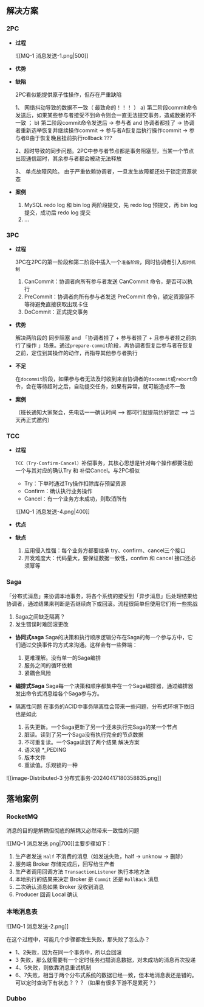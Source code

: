 
## 解决方案

### 2PC

-  **过程**

	![[MQ-1 消息发送-1.png|500]]


-  **优势**


-  **缺陷**

	2PC看似能提供原子性操作，但存在严重缺陷
	
	1、 网络抖动导致的数据不一致（ 最致命的！！！ ）
		a)  第二阶段commit命令发送后，如果某些参与者接受不到命令则会一直无法提交事务，造成数据的不一致 ；
		b) 第二阶段commit命令发送后 -> 参与者 and 协调者都挂了 -> 协调者重新选举恢复并继续操作commit -> 参与者A恢复后执行操作commit -> 参与者B由于恢复晚且挂前执行rollback ???
		
	2、超时导致的同步问题。2PC中参与者节点都是事务阻塞型，当某一个节点出现通信超时，其余参与者都会被动无法释放
	
	3、 单点故障风险。 由于严重依赖协调者，一旦发生故障都还处于锁定资源状态

-  **案例**

	1.  MySQL redo log 和 bin log 两阶段提交，先 redo log 预提交，再 bin log 提交，成功后 redo log 提交
	2.  ... 

### 3PC

-  **过程**
  
	3PC在2PC的第一阶段和第二阶段中插入一个`准备阶段`，同时协调者引入`超时机制`
	
	1.  CanCommit：协调者向所有参与者发送 CanCommit 命令，是否可以执行
	2.  PreCommit：协调者向所有参与者发送 PreCommit 命令，锁定资源但不等待避免直接获取出现卡住
	3.  DoCommit：正式提交事务


-  **优势**

	解决两阶段的 同步阻塞 and 「协调者挂了 + 参与者挂了 + 且参与者挂之前执行了操作 」场景。通过`prepare-commit`阶段，再协调者恢复后参与者在恢复之前，定位到其操作的动作，再指导其他参与者执行

-  **不足**

	在`docommit`阶段，如果参与者无法及时收到来自协调者的`docommit`或`rebort`命令，会在等待超时之后，自动提交任务，如果有异常，就可能造成不一致

-  **案例**

	（班长通知大家聚会，先电话一一确认时间 --> 都可行就提前约好锁定 --> 当天再正式邀约）

### TCC

-  **过程**
	
	`TCC（Try-Confirm-Cancel）`补偿事务，其核心思想是针对每个操作都要注册一个与其对应的确认Try 和 补偿Cancel。与2PC相似
	-  Try：下单时通过Try操作扣除库存预留资源
	-  Confirm：确认执行业务操作
	-  Cancel：有一个业务方未成功，则取消所有
	  
	![[MQ-1 消息发送-4.png|400]]

-  **优点**


-  **缺点**
	1.  应用侵入性强：每个业务方都要继承 try、confirm、cancel三个接口
	2.  开发难度大：代码量大，要保证数据一致性，confim 和 cancel 接口还必须幂等

### Saga
「分布式消息」来协调本地事务，将各个系统的接受到「异步消息」后处理结果给协调者，通过结果来判断是否继续向下或回滚。流程很简单但使用它们有一些挑战
1.  Saga之间缺乏隔离？
2.  发生错误时难回滚更改

- **协同式saga**
  Saga的决策和执行顺序逻辑分布在Saga的每一个参与方中，它们通过交换事件的方式来沟通。这样会有一些弊端：
	1.  更难理解。没有单一的Saga编排
	2.  服务之间的循环依赖
	3.  紧耦合风险

- **编排式Saga**
  Saga每一个决策和顺序都集中在一个Saga编排器，通过编排器发出命令式消息给各个Saga参与方。

- 隔离性问题
	在事务的ACID中事务隔离性会带来一些问题，分布式环境下依旧也是如此
	1. 丢失更新。一个Saga更新了另一个还未执行完Saga的某一个节点
	2. 脏读。读到了另一个Saga没有执行完全的节点数据
	3. 不可重复读。一个Saga读到了两个结果
	解决方案
	1. 语义锁 *_PEDING
	2. 版本文件
	3. 重读值。乐观锁的一种



![[image-Distributed-3 分布式事务-20240417180358835.png]]



## 落地案例
### RocketMQ
消息的目的是解耦但彻底的解耦又必然带来一致性的问题

![[MQ-1 消息发送.png|700]]主要步骤如下：
1.  生产者发送 `Half` 不消费的消息（如发送失败，half -> unknow -> 删除）
2.  服务端 Broker 存储完成后，回写给生产者
3.  生产者调用回调方法 `TransactionListener` 执行本地方法
4.  本地执行的结果来决定 Broker 是 `Commit` 还是 `RollBack` 消息
5.  二次确认消息如果 Broker 没收到消息
6.  Producer 回调 Local 确认



### 本地消息表

![[MQ-1 消息发送-2.png]]

在这个过程中，可能几个步骤都发生失败，那失败了怎么办？
 -  1、2失败，因为在同一个事务中，所以会回滚
 -  3 失败，那么就需要有一个定时任务扫描消息数据，对未成功的消息再次投递
 -  4、5失败，则依靠消息重试机制
 -  6、7失败，相当于两个分布式系统的数据已经一致，但本地消息表还是错的。可以定时查询下有状态？？？（如果有很多下游不是累死？）


### Dubbo
